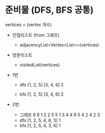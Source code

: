 # 준비물 (DFS, BFS 공통)

vertices = (vertex 개수)

- 인접리스트 (from 그래프)
    - adjacencyList<Vertex<List<Vertex>>>(vertices)
- 방문리스트
    - visitedList<bool>(vertices)

- 1번
    - dfs
      [1, 2, 5]
      [3, 4, 6]
      2

    - bfs
      [1, 2, 5]
      [3, 4, 6]
      2

- 2번
    - 그래프
      6 8
      1 2
      2 5
      5 1
      3 4
      4 6
      5 4
      2 4
      2 3
    - dfs
      [1, 2, 5, 4, 6, 3]
      1
    - bfs
      [1, 2, 5, 4, 3, 6]
      1